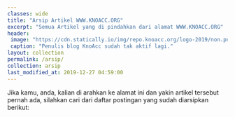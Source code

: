 ```yaml
---
classes: wide
title: "Arsip Artikel WWW.KNOACC.ORG"
excerpt: "Semua Artikel yang di pindahkan dari alamat WWW.KNOACC.ORG"
header:
 image: "https://cdn.statically.io/img/repo.knoacc.org/logo-2019/non.png?filter=grayscale&fotmat=webp"
 caption: "Penulis blog KnoAcc sudah tak aktif lagi."
layout: collection
permalink: /arsip/
collection: arsip
last_modified_at: 2019-12-27 04:59:00
---
```

Jika kamu, anda, kalian di arahkan ke alamat ini dan yakin artikel tersebut pernah ada, silahkan cari dari daftar postingan yang sudah diarsipkan berikut:
